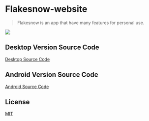# Flakesnow-website
> Flakesnow is an app that have many features for personal use.

![](https://i.imgur.com/4jaG8gV.png)

## Desktop Version Source Code

[Desktop Source Code](https://github.com/TheJeme/Flakesnow-mobile "Flakesnow-desktop")

## Android Version Source Code

[Android Source Code](https://github.com/TheJeme/Flakesnow-mobile "Flakesnow-mobile")

## License

[MIT](LICENSE)
